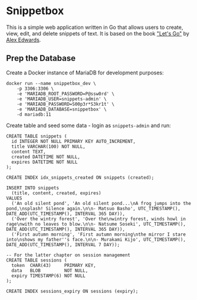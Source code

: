 # Snippetbox

This is a simple web application written in Go that allows users to create, view,
edit, and delete snippets of text. It is based on the book ["Let's Go"][letsgo]
by [Alex Edwards](https://www.alexedwards.net/).

## Prep the Database

Create a Docker instance of MariaDB for development purposes:

```shell
docker run --name snippetbox_dev \
    -p 3306:3306 \
    -e 'MARIADB_ROOT_PASSWORD=P@ssw0rd' \
    -e 'MARIADB_USER=snippets-admin' \
    -e 'MARIADB_PASSWORD=S00p3r*S3kr1t' \
    -e 'MARIADB_DATABASE=snippetbox' \
    -d mariadb:11
```

Create table and seed some data - login as `snippets-admin` and run:

```mariadb
CREATE TABLE snippets (
  id INTEGER NOT NULL PRIMARY KEY AUTO_INCREMENT,
  title VARCHAR(100) NOT NULL,
  content TEXT,
  created DATETIME NOT NULL,
  expires DATETIME NOT NULL
);

CREATE INDEX idx_snippets_created ON snippets (created);

INSERT INTO snippets
  (title, content, created, expires)
VALUES
  ('An old silent pond', 'An old silent pond...\nA frog jumps into the pond,\nsplash! Silence again.\n\n- Matsuo Basho', UTC_TIMESTAMP(), DATE_ADD(UTC_TIMESTAMP(), INTERVAL 365 DAY)),
  ('Over the wintry forest', 'Over the\nwintry forest, winds howl in rage\nwith no leaves to blow.\n\n- Natsume Soseki', UTC_TIMESTAMP(), DATE_ADD(UTC_TIMESTAMP(), INTERVAL 365 DAY)),
  ('First autumn morning', 'First autumn morning\nthe mirror I stare into\nshows my father''s face.\n\n- Murakami Kijo', UTC_TIMESTAMP(), DATE_ADD(UTC_TIMESTAMP(), INTERVAL 7 DAY));

-- For the latter chapter on session management
CREATE TABLE sessions (
  token  CHAR(43)     PRIMARY KEY,
  data   BLOB         NOT NULL,
  expiry TIMESTAMP(6) NOT NULL
);

CREATE INDEX sessions_expiry ON sessions (expiry);
```

[letsgo]: https://lets-go.alexedwards.net/ "Let's Go"
